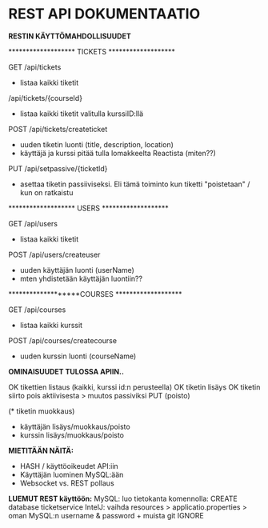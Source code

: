 # REST API DOKUMENTAATIO

<b>RESTIN KÄYTTÖMAHDOLLISUUDET</b>

******************* TICKETS *******************

GET
/api/tickets
* listaa kaikki tiketit

/api/tickets/{courseId}
* listaa kaikki tiketit valitulla kurssiID:llä

POST
/api/tickets/createticket
* uuden tiketin luonti (title, description, location)
* käyttäjä ja kurssi pitää tulla lomakkeelta Reactista (miten??)

PUT
/api/setpassive/{ticketId}
* asettaa tiketin passiiviseksi. Eli tämä toiminto kun tiketti "poistetaan" / kun on ratkaistu

******************* USERS *******************

GET
/api/users
* listaa kaikki tiketit

POST
/api/users/createuser
* uuden käyttäjän luonti (userName)
* mten yhdistetään käyttäjän luontiin??

*******************COURSES *******************

GET
/api/courses
* listaa kaikki kurssit

POST
/api/courses/createcourse
* uuden kurssin luonti (courseName)



<b> OMINAISUUDET TULOSSA APIIN..</b>

OK tikettien listaus (kaikki, kurssi id:n perusteella)
OK tiketin lisäys
OK tiketin siirto pois aktiivisesta > muutos passiviksi PUT (poisto)

(* tiketin muokkaus)
* käyttäjän lisäys/muokkaus/poisto
* kurssin lisäys/muokkaus/poisto


<b>MIETITÄÄN NÄITÄ: </b>
* HASH / käyttöoikeudet API:iin
* Käyttäjän luominen MySQL:ään
* Websocket vs. REST pollaus

<b>LUEMUT REST käyttöön:</b>
MySQL: luo tietokanta komennolla: CREATE database ticketservice
IntelJ: vaihda resources > applicatio.properties > oman MySQL:n username & password + muista git IGNORE
